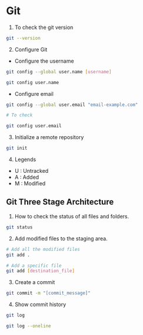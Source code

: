 # Git

1. To check the git version

```bash
git --version
```

2. Configure Git

- Configure the username

```bash
git config --global user.name [username]

git config user.name
```

- Configure email

```bash
git config --global user.email "email-example.com"

# To check

git config user.email
```

3. Initialize a remote repository

```bash
git init
```

4. Legends

- U : Untracked
- A : Added
- M : Modified


## Git Three Stage Architecture

1. How to check the status of all files and folders.

```bash
git status
```

2. Add modified files to the staging area.

```bash
# Add all the modified files
git add . 

# Add a specific file
git add [destination_file]
```

3. Create a commit

```bash
git commit -m "[commit_message]"
```

4. Show commit history

```bash
git log
```

```bash
git log --oneline
```

